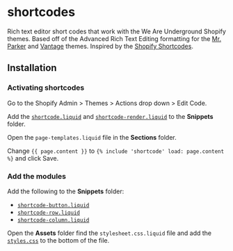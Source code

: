 # shortcodes

Rich text editor short codes that work with the We Are Underground Shopify themes. Based off of the Advanced Rich Text Editing formatting for the [Mr. Parker](https://support.weareunderground.com/article/269-20-mr-parker-theme-advanced-rich-text-editor-formatting) and [Vantage](https://support.weareunderground.com/article/246-20-vantage-theme-advanced-rich-text-editor-formatting) themes. Inspired by the [Shopify Shortcodes](https://github.com/culturekings/shopify-shortcodes).

## Installation

### Activating shortcodes

Go to the Shopify Admin > Themes > Actions drop down > Edit Code.

Add the [`shortcode.liquid`](https://raw.githubusercontent.com/culturekings/shopify-shortcodes/master/shortcode.liquid) and [`shortcode-render.liquid`](https://raw.githubusercontent.com/culturekings/shopify-shortcodes/master/shortcode-render.liquid) to the __Snippets__ folder.

Open the `page-templates.liquid` file in the __Sections__ folder.

Change `{{ page.content }}` to `{% include 'shortcode' load: page.content %}` and click Save.

### Add the modules 

Add the following to the __Snippets__ folder:

- [`shortcode-button.liquid`](./shortcode-button.liquid)
- [`shortcode-row.liquid`](./shortcode-row.liquid)
- [`shortcode-column.liquid`](./shortcode-column.liquid)

Open the __Assets__ folder find the `stylesheet.css.liquid` file and add the [`styles.css`](./styles.css) to the bottom of the file.
